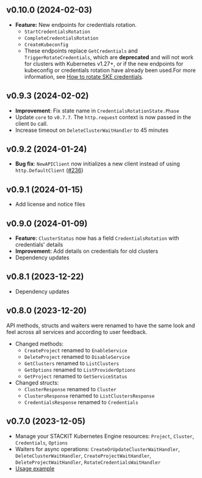 ## v0.10.0 (2024-02-03)

- **Feature:** New endpoints for credentials rotation.
  - `StartCredentialsRotation`
  - `CompleteCredentialsRotation`
  - `CreateKubeconfig`
  - These endpoints replace `GetCredentials` and `TriggerRotateCredentials`, which are **deprecated** and will not work for clusters with Kubernetes v1.27+, or if the new endpoints for kubeconfig or credentials rotation have already been used.For more information, see [How to rotate SKE credentials](https://docs.stackit.cloud/display/STACKIT/How+to+rotate+SKE+credentials#tabs-237293ce-f625-44ea-9d4f-689e31f596d6-1).

## v0.9.3 (2024-02-02)

- **Improvement**: Fix state name in `CredentialsRotationState.Phase`
- Update `core` to `v0.7.7`. The `http.request` context is now passed in the client `Do` call.
- Increase timeout on `DeleteClusterWaitHandler` to 45 minutes

## v0.9.2 (2024-01-24)

- **Bug fix**: `NewAPIClient` now initializes a new client instead of using `http.DefaultClient` ([#236](https://github.com/stackitcloud/stackit-sdk-go/issues/236))

## v0.9.1 (2024-01-15)

- Add license and notice files

## v0.9.0 (2024-01-09)

- **Feature:** `ClusterStatus` now has a field `CredentialsRotation` with credentials' details
- **Improvement:** Add details on credentials for old clusters
- Dependency updates

## v0.8.1 (2023-12-22)

- Dependency updates

## v0.8.0 (2023-12-20)

API methods, structs and waiters were renamed to have the same look and feel across all services and according to user feedback.

- Changed methods:
  - `CreateProject` renamed to `EnableService`
  - `DeleteProject` renamed to `DisableService`
  - `GetClusters` renamed to `ListClusters`
  - `GetOptions` renamed to `ListProviderOptions`
  - `GetProject` renamed to `GetServiceStatus`
- Changed structs:
  - `ClusterResponse` renamed to `Cluster`
  - `ClustersResponse` renamed to `ListClustersResponse`
  - `CredentialsResponse` renamed to `Credentials`

## v0.7.0 (2023-12-05)

- Manage your STACKIT Kubernetes Engine resources: `Project`, `Cluster`, `Credentials`, `Options`
- Waiters for async operations: `CreateOrUpdateClusterWaitHandler`, `DeleteClusterWaitHandler`, `CreateProjectWaitHandler`, `DeleteProjectWaitHandler`, `RotateCredentialsWaitHandler`
- [Usage example](https://github.com/stackitcloud/stackit-sdk-go/tree/main/examples/ske)
